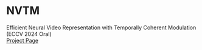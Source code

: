 # NVTM
Efficient Neural Video Representation with Temporally Coherent Modulation (ECCV 2024 Oral)   
[Project Page](https://sujiikim.github.io/NVTM)
